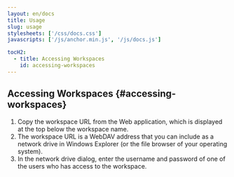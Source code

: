 ```yaml
---
layout: en/docs
title: Usage
slug: usage
stylesheets: ['/css/docs.css']
javascripts: ['/js/anchor.min.js', '/js/docs.js']

tocH2:
  - title: Accessing Workspaces
    id: accessing-workspaces
---
```

## Accessing Workspaces {#accessing-workspaces}
1. Copy the workspace URL from the Web application, which is displayed at the top below the workspace name.
2. The workspace URL is a WebDAV address that you can include as a network drive in Windows Explorer (or the file browser of your operating system).
3. In the network drive dialog, enter the username and password of one of the users who has access to the workspace.
